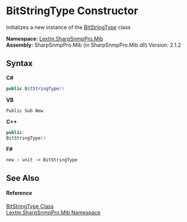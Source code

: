 # BitStringType Constructor 
 

Initializes a new instance of the <a href="T_Lextm_SharpSnmpPro_Mib_BitStringType">BitStringType</a> class

**Namespace:**&nbsp;<a href="N_Lextm_SharpSnmpPro_Mib">Lextm.SharpSnmpPro.Mib</a><br />**Assembly:**&nbsp;SharpSnmpPro.Mib (in SharpSnmpPro.Mib.dll) Version: 2.1.2

## Syntax

**C#**<br />
``` C#
public BitStringType()
```

**VB**<br />
``` VB
Public Sub New
```

**C++**<br />
``` C++
public:
BitStringType()
```

**F#**<br />
``` F#
new : unit -> BitStringType
```


## See Also


#### Reference
<a href="T_Lextm_SharpSnmpPro_Mib_BitStringType">BitStringType Class</a><br /><a href="N_Lextm_SharpSnmpPro_Mib">Lextm.SharpSnmpPro.Mib Namespace</a><br />